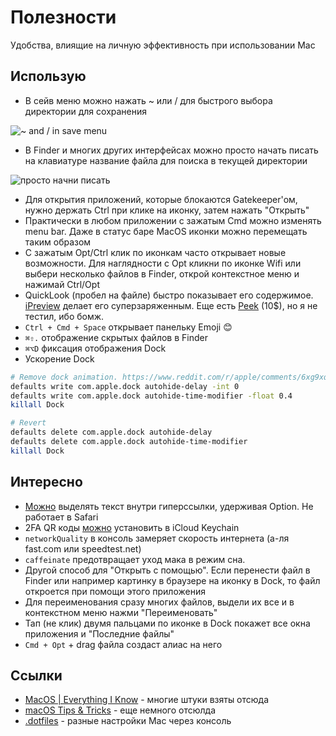 # Полезности

Удобства, влиящие на личную эффективность при использовании Mac

## Использую

- В сейв меню можно нажать ~ или / для быстрого выбора директории для сохранения

![~ and / in save menu](https://i.imgur.com/dbTUZLP.gif)

- В Finder и многих других интерфейсах можно просто начать писать на клавиатуре название файла для поиска в текущей директории

![просто начни писать](https://i.imgur.com/79dJwYD.gif)

- Для открытия приложений, которые блокаются Gatekeeper'ом, нужно держать Ctrl при клике на иконку, затем нажать "Открыть"
- Практически в любом приложении с зажатым Cmd можно изменять menu bar. Даже в статус баре MacOS иконки можно перемещать таким образом
- С зажатым Opt/Ctrl клик по иконкам часто открывает новые возможности. Для наглядности с Opt кликни по иконке Wifi или выбери несколько файлов в Finder, открой контекстное меню и нажимай Ctrl/Opt
- QuickLook (пробел на файле) быстро показывает его содержимое. [iPreview](https://apps.apple.com/ua/app/ipreview-powerful-quick-look/id1519213509?l=ru&mt=12) делает его суперзаряженным. Еще есть [Peek](https://www.bigzlabs.com/peek.html) (10$), но я не тестил, ибо бомж.
- `Ctrl + Cmd + Space` открывает панельку Emoji 😊
- `⌘⇧.` отображение скрытых файлов в Finder
- `⌘⌥D` фиксация отображения Dock
- Ускорение Dock

```bash
# Remove dock animation. https://www.reddit.com/r/apple/comments/6xg9xq/tip_of_the_day_one_thing_i_cant_live_without_in/
defaults write com.apple.dock autohide-delay -int 0
defaults write com.apple.dock autohide-time-modifier -float 0.4
killall Dock

# Revert
defaults delete com.apple.dock autohide-delay
defaults delete com.apple.dock autohide-time-modifier
killall Dock
```

## Интересно

- [Можно](https://twitter.com/MBoffin/status/1218668903586394112) выделять текст внутри гиперссылки, удерживая Option. Не работает в Safari
- 2FA QR коды [можно](https://twitter.com/rafahari/status/1456013646144933893) установить в iCloud Keychain
- `networkQuality` в консоль замеряет скорость интернета (а-ля fast.com или speedtest.net)
- `caffeinate` предотвращает уход мака в режим сна.
- Другой способ для "Открыть с помощью". Если перенести файл в Finder или например картинку в браузере на иконку в Dock, то файл откроется при помощи этого приложения
- Для переименования сразу многих файлов, выдели их все и в контекстном меню нажми "Переименовать"
- Тап (не клик) двумя пальцами по иконке в Dock покажет все окна приложения и "Последние файлы"
- `Cmd + Opt` + drag файла создаст алиас на него

## Ссылки

- [MacOS | Everything I Know](https://wiki.nikiv.dev/macOS/) - многие штуки взяты отсюда
- [macOS Tips & Tricks](https://saurabhs.org/macos-tips) - еще немного отсюлда
- [.dotfiles](https://github.com/mathiasbynens/dotfiles/blob/master/.macos) - разные настройки Mac через консоль
